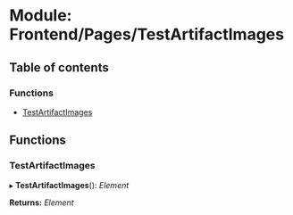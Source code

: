 # Module: Frontend/Pages/TestArtifactImages

## Table of contents

### Functions

- [TestArtifactImages](frontend_pages_testartifactimages.md#testartifactimages)

## Functions

### TestArtifactImages

▸ **TestArtifactImages**(): _Element_

**Returns:** _Element_
